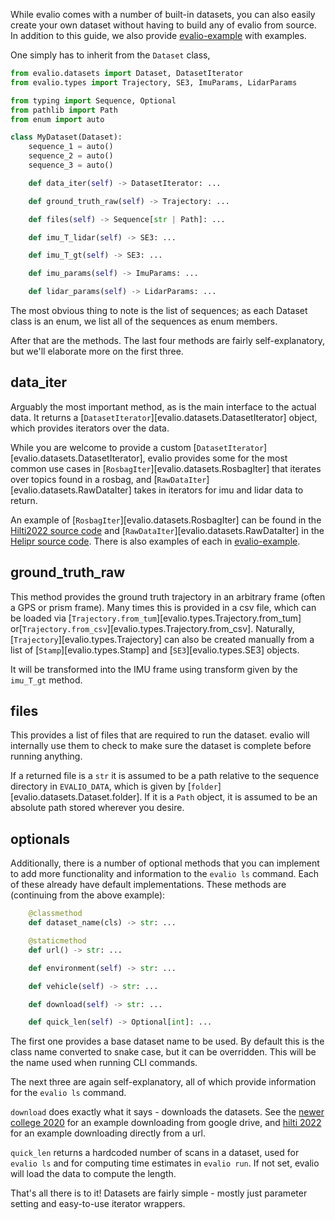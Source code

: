 While evalio comes with a number of built-in datasets, you can also easily create your own dataset without having to build any of evalio from source. In addition to this guide, we also provide [evalio-example](https://github.com/contagon/evalio-example) with examples.

One simply has to inherit from the `Dataset` class,

```python
from evalio.datasets import Dataset, DatasetIterator
from evalio.types import Trajectory, SE3, ImuParams, LidarParams

from typing import Sequence, Optional
from pathlib import Path
from enum import auto

class MyDataset(Dataset):
    sequence_1 = auto()
    sequence_2 = auto()
    sequence_3 = auto()

    def data_iter(self) -> DatasetIterator: ...

    def ground_truth_raw(self) -> Trajectory: ...

    def files(self) -> Sequence[str | Path]: ...

    def imu_T_lidar(self) -> SE3: ...

    def imu_T_gt(self) -> SE3: ...

    def imu_params(self) -> ImuParams: ...

    def lidar_params(self) -> LidarParams: ...
```
The most obvious thing to note is the list of sequences; as each Dataset class is an enum, we list all of the sequences as enum members.

After that are the methods. The last four methods are fairly self-explanatory, but we'll elaborate more on the first three.

## data_iter

Arguably the most important method, as is the main interface to the actual data. It returns a [`DatasetIterator`][evalio.datasets.DatasetIterator] object, which provides iterators over the data.

While you are welcome to provide a custom [`DatasetIterator`][evalio.datasets.DatasetIterator], evalio provides some for the most common use cases in [`RosbagIter`][evalio.datasets.RosbagIter] that iterates over topics found in a rosbag, and [`RawDataIter`][evalio.datasets.RawDataIter] takes in iterators for imu and lidar data to return.

An example of [`RosbagIter`][evalio.datasets.RosbagIter] can be found in the [Hilti2022 source code](https://github.com/contagon/evalio/blob/master/python/evalio/datasets/hilti_2022.py) and [`RawDataIter`][evalio.datasets.RawDataIter] in the [Helipr source code](https://github.com/contagon/evalio/blob/master/python/evalio/datasets/helipr.py). There is also examples of each in [evalio-example](https://github.com/contagon/evalio-example).

## ground_truth_raw

This method provides the ground truth trajectory in an arbitrary frame (often a GPS or prism frame). Many times this is provided in a csv file, which can be loaded via [`Trajectory.from_tum`][evalio.types.Trajectory.from_tum] or[`Trajectory.from_csv`][evalio.types.Trajectory.from_csv]. Naturally, [`Trajectory`][evalio.types.Trajectory] can also be created manually from a list of [`Stamp`][evalio.types.Stamp] and [`SE3`][evalio.types.SE3] objects.

It will be transformed into the IMU frame using transform given by the `imu_T_gt` method.

## files

This provides a list of files that are required to run the dataset. evalio will internally use them to check to make sure the dataset is complete before running anything.

If a returned file is a `str` it is assumed to be a path relative to the sequence directory in `EVALIO_DATA`, which is given by [`folder`][evalio.datasets.Dataset.folder]. If it is a `Path` object, it is assumed to be an absolute path stored wherever you desire.

## optionals

Additionally, there is a number of optional methods that you can implement to add more functionality and information to the `evalio ls` command. Each of these already have default implementations. These methods are (continuing from the above example):

```python
    @classmethod
    def dataset_name(cls) -> str: ...

    @staticmethod
    def url() -> str: ...

    def environment(self) -> str: ...

    def vehicle(self) -> str: ...

    def download(self) -> str: ...

    def quick_len(self) -> Optional[int]: ...
```
The first one provides a base dataset name to be used. By default this is the class name converted to snake case, but it can be overridden. This will be the name used when running CLI commands.

The next three are again self-explanatory, all of which provide information for the `evalio ls` command.

`download` does exactly what it says - downloads the datasets. See the [newer college 2020](https://github.com/contagon/evalio/blob/master/python/evalio/datasets/newer_college_2020.py#L157) for an example downloading from google drive, and [hilti 2022](https://github.com/contagon/evalio/blob/master/python/evalio/datasets/hilti_2022.py#L144) for an example downloading directly from a url.

`quick_len` returns a hardcoded number of scans in a dataset, used for `evalio ls` and for computing time estimates in `evalio run`. If not set, evalio will load the data to compute the length.

That's all there is to it! Datasets are fairly simple - mostly just parameter setting and easy-to-use iterator wrappers.